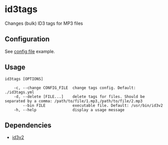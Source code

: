 # id3tags

Changes (bulk) ID3 tags for MP3 files


## Configuration

See [config file](id3tags.yml) example.


## Usage

```
id3tags [OPTIONS]

    -c, --change CONFIG_FILE  change tags config. Default: ./id3tags.yml
    -d, --delete [FILE...]    delete tags for files. Should be separated by a comma: /path/to/file/1.mp3,/path/to/file/2.mp3
        --bin FILE            executable file. Default: /usr/bin/id3v2
    -h, --help                display a usage message
```


## Dependencies

* [id3v2](http://id3v2.sourceforge.net)
